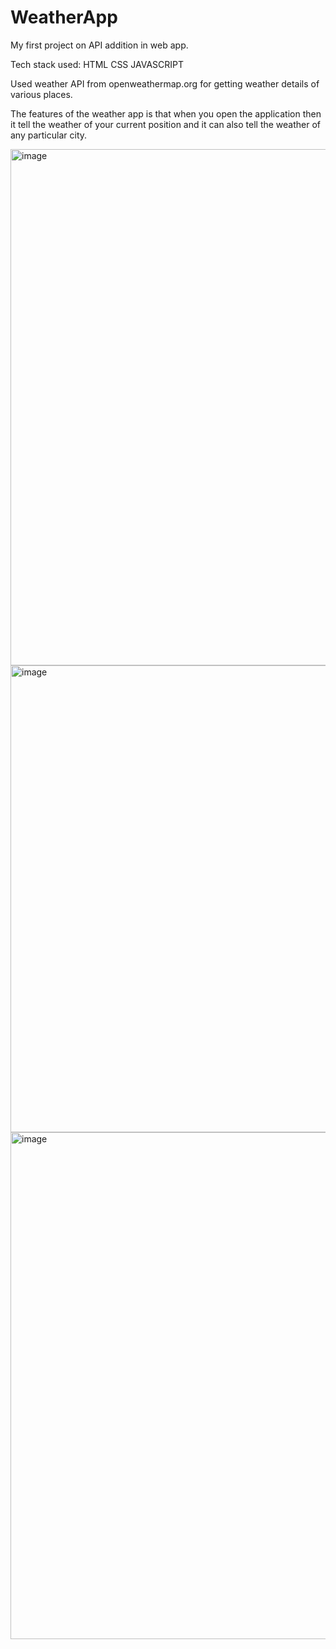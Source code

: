 # WeatherApp
My first project on API addition in web app.

Tech stack used: HTML CSS JAVASCRIPT

Used weather API from openweathermap.org for getting weather details of various places.

The features of the weather app is that when you open the application then it tell the weather of your current position and it can also tell the weather of any particular city.

<img width="826" alt="image" src="https://user-images.githubusercontent.com/80190765/194308649-c024e25e-ad5a-452d-8750-78de4c6f988f.png">

<img width="747" alt="image" src="https://user-images.githubusercontent.com/80190765/194307722-9defe90a-ac12-4a25-b1e8-562194faeeaa.png">

<img width="811" alt="image" src="https://user-images.githubusercontent.com/80190765/194308759-f2eb2203-5862-41b2-9e9e-6acef4ddb557.png">
